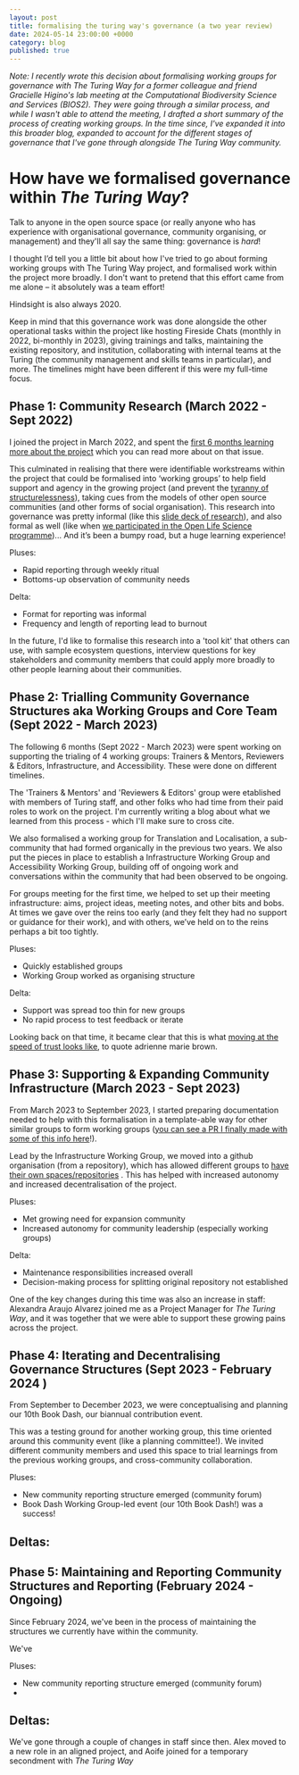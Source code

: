 ```yaml
---
layout: post
title: formalising the turing way's governance (a two year review)
date: 2024-05-14 23:00:00 +0000
category: blog
published: true
---
```


_Note: I recently wrote this decision about formalising working groups for governance with The Turing Way for a former colleague and friend Gracielle Higino's lab meeting at the Computational Biodiversity Science and Services (_BIOS2_). They were going through a similar process, and while I wasn't able to attend the meeting, I drafted a short summary of the process of creating working groups. In the time since, I've expanded it into this broader blog, expanded to account for the different stages of governance that I've gone through alongside _The Turing Way_ community._ 

# How have we formalised governance within _The Turing Way_?

Talk to anyone in the open source space (or really anyone who has experience with organisational governance, community organising, or  management) and they'll all say the same thing: governance is *hard*! 

I thought I’d tell you a little bit about how I've tried to go about forming working groups with The Turing Way project, and formalised work within the project more broadly. I don't want to pretend that this effort came from me alone  – it absolutely was a team effort!

Hindsight is also always 2020. 

Keep in mind that this governance work was done alongside the other operational tasks within the project like hosting Fireside Chats (monthly in 2022, bi-monthly in 2023), giving trainings and talks, maintaining the existing repository, and institution, collaborating with internal teams at the Turing (the community management and skills teams in particular), and more. The timelines might have been different if this were my full-time focus.

## Phase 1: Community Research (March 2022 - Sept 2022)

I joined the project in March 2022, and spent the [first 6 months learning more about the project](https://github.com/the-turing-way/the-turing-way/discussions/2552) which you can read more about on that issue. 

This culminated in realising that there were identifiable workstreams within the project that could be formalised into ‘working groups’ to help field support and agency in the growing project (and prevent the [tyranny of structurelessness]()), taking cues from the models of other open source communities (and other forms of social organisation). This research into governance was pretty informal (like this [slide deck of research](https://docs.google.com/presentation/d/1HcKjeikxAAfKDCb5Okh1EqPbabedM3c7xIVuKv1Cqeg/edit#slide=id.p)), and also formal as well (like when [we participated in the Open Life Science programme](https://openlifesci.org/openseeds/ols-5/projects-participants.html))... And it’s been a bumpy road, but a huge learning experience! 

Pluses:
- Rapid reporting through weekly ritual
- Bottoms-up observation of community needs

Delta:
- Format for reporting was informal  
- Frequency and length of reporting lead to burnout

In the future, I'd like to formalise this research into a 'tool kit' that others can use, with sample ecosystem questions, interview questions for key stakeholders and community members that could apply more broadly to other people learning about their communities. 

## Phase 2: Trialling Community Governance Structures aka Working Groups and Core Team (Sept 2022 - March 2023)

The following 6 months (Sept 2022 - March 2023) were spent working on supporting the trialing of 4 working groups: Trainers & Mentors, Reviewers & Editors, Infrastructure, and Accessibility. These were done on different timelines. 

The 'Trainers & Mentors' and 'Reviewers & Editors' group were etablished with members of Turing staff, and other folks who had time from their paid roles to work on the project. I'm currently writing a blog about what we learned from this process - which I'll make sure to cross cite. 

We also formalised a working group for Translation and Localisation, a sub-community that had formed organically in the previous two years. We also put the pieces in place to establish a Infrastructure Working Group and Accessibility Working Group, building off of ongoing work and conversations within the community that had been observed to be ongoing. 

For groups meeting for the first time, we helped to set up their meeting infrastructure: aims, project ideas, meeting notes, and other bits and bobs. At times we gave over the reins too early (and they felt they had no support or guidance for their work), and with others, we’ve held on to the reins perhaps a bit too tightly. 

Pluses:
- Quickly established groups
- Working Group worked as organising structure

Delta:
- Support was spread too thin for new groups
- No rapid process to test feedback or iterate 

Looking back on that time, it became clear that this is what [moving at the speed of trust looks like](https://www.rootedstrategy.com/blogposts/4w6myxde5a15j0zrtybcgf3a1mbktk), to quote adrienne marie brown. 

## Phase 3: Supporting & Expanding Community Infrastructure  (March 2023 - Sept 2023)

From March 2023 to September 2023, I started preparing documentation needed to help with this formalisation in a template-able way for other similar groups to form working groups ([you can see a PR I finally made with some of this info here](https://github.com/the-turing-way/the-turing-way/pull/3499)!). 

Lead by the Infrastructure Working Group, we moved into a github organisation (from a repository), which has allowed different groups to [have their own spaces/repositories](https://github.com/the-turing-way) . This has helped with increased autonomy and increased decentralisation of the project.

Pluses:
- Met growing need for expansion community
- Increased autonomy for community leadership (especially working groups)

Delta:
- Maintenance responsibilities increased overall
- Decision-making process for splitting original repository not established

One of the key changes during this time was also an increase in staff: Alexandra Araujo Alvarez joined me as a Project Manager for _The Turing Way_, and it was together that we were able to support these growing pains across the project. 

## Phase 4: Iterating and Decentralising Governance Structures (Sept 2023 - February 2024 )

From September to December 2023, we were conceptualising and planning our 10th Book Dash, our biannual contribution event. 

This was a testing ground for another working group, this time oriented around this community event (like a planning committee!). We invited different community members and used this space to trial learnings from the previous working groups, and cross-community collaboration.

Pluses:
- New community reporting structure emerged (community forum)
- Book Dash Working Group-led event (our 10th Book Dash!) was a success!

Deltas:
- 


## Phase 5: Maintaining and Reporting Community Structures and Reporting (February 2024 - Ongoing)

Since February 2024, we've been in the process of maintaining the structures we currently have within the community. 

We've 

Pluses:
- New community reporting structure emerged (community forum)
- 

Deltas:
- 

We've gone through a couple of changes in staff since then. Alex moved to a new role in an aligned project, and Aoife joined for a temporary secondment with _The Turing Way_